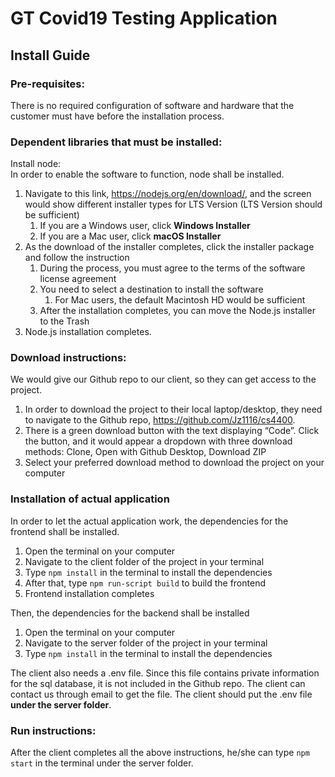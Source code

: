 # GT Covid19 Testing Application
## Install Guide
### Pre-requisites:
There is no required configuration of software and hardware that the customer must have before the installation process.

### Dependent libraries that must be installed:
Install node:\
In order to enable the software to function, node shall be installed. 
1. Navigate to this link, https://nodejs.org/en/download/, and the screen would show different installer types for LTS Version (LTS Version should be sufficient)
    1. If you are a Windows user, click **Windows Installer**
    2. If you are a Mac user, click **macOS Installer**
2. As the download of the installer completes, click the installer package and follow the instruction
    1. During the process, you must agree to the terms of the software license agreement
    2. You need to select a destination to install the software
        1. For Mac users, the default Macintosh HD would be sufficient
    3. After the installation completes, you can move the Node.js installer to the Trash
3. Node.js installation completes.

### Download instructions:
We would give our Github repo to our client, so they can get access to the project. 
1. In order to download the project to their local laptop/desktop, they need to navigate to the Github repo, https://github.com/Jz1116/cs4400. 
2. There is a green download button with the text displaying “Code”. Click the button, and it would appear a dropdown with three download methods: Clone, Open with Github Desktop, Download ZIP
3. Select your preferred download method to download the project on your computer

### Installation of actual application
In order to let the actual application work, the dependencies for the frontend shall be installed.
1. Open the terminal on your computer
2. Navigate to the client folder of the project in your terminal
3. Type `npm install` in the terminal to install the dependencies
4. After that, type `npm run-script build` to build the frontend
5. Frontend installation completes

Then, the dependencies for the backend shall be installed
1. Open the terminal on your computer
2. Navigate to the server folder of the project in your terminal
3. Type `npm install` in the terminal to install the dependencies

The client also needs a .env file. Since this file contains private information for the sql database, it is not included in the Github repo. The client can contact us through email to get the file. The client should put the .env file **under the server folder**.

### Run instructions:
After the client completes all the above instructions, he/she can type `npm start` in the terminal under the server folder.
